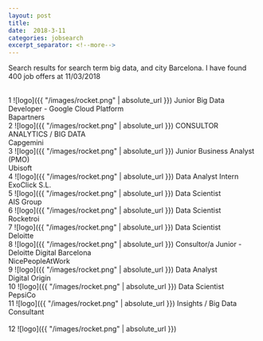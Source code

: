 ```yaml
---
layout: post
title:  
date:  2018-3-11 
categories: jobsearch 
excerpt_separator: <!--more-->
---
```

 Search results for search term big data, and city Barcelona. I have found  400 job offers at 11/03/2018
<!--more-->
<br>
1
![logo]({{ "/images/rocket.png" | absolute_url }})
Junior Big Data Developer - Google Cloud Platform
<br>
Bapartners
<br>
2
![logo]({{ "/images/rocket.png" | absolute_url }})
CONSULTOR ANALYTICS / BIG DATA
<br>
Capgemini
<br>
3
![logo]({{ "/images/rocket.png" | absolute_url }})
Junior Business Analyst (PMO)
<br>
Ubisoft
<br>
4
![logo]({{ "/images/rocket.png" | absolute_url }})
Data Analyst Intern
<br>
ExoClick S.L.
<br>
5
![logo]({{ "/images/rocket.png" | absolute_url }})
Data Scientist
<br>
AIS Group
<br>
6
![logo]({{ "/images/rocket.png" | absolute_url }})
Data Scientist
<br>
Rocketroi
<br>
7
![logo]({{ "/images/rocket.png" | absolute_url }})
Data Scientist
<br>
Deloitte
<br>
8
![logo]({{ "/images/rocket.png" | absolute_url }})
Consultor/a Junior - Deloitte Digital Barcelona
<br>
NicePeopleAtWork
<br>
9
![logo]({{ "/images/rocket.png" | absolute_url }})
Data Analyst
<br>
Digital Origin
<br>
10
![logo]({{ "/images/rocket.png" | absolute_url }})
Data Scientist
<br>
PepsiCo
<br>
11
![logo]({{ "/images/rocket.png" | absolute_url }})
Insights / Big Data Consultant
<br>

<br>
12
![logo]({{ "/images/rocket.png" | absolute_url }})

<br>

